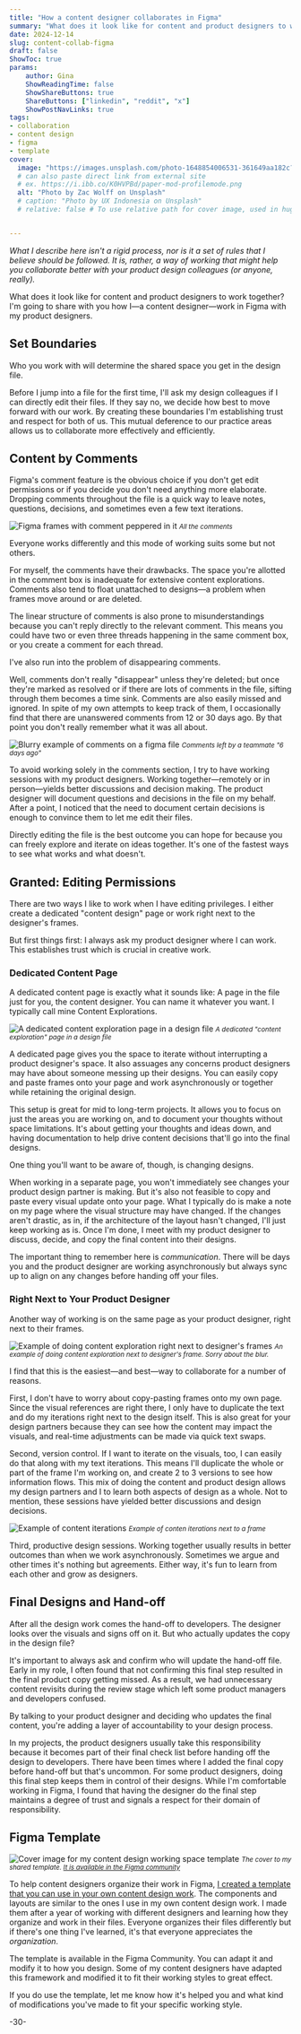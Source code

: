 ```yaml
---
title: "How a content designer collaborates in Figma"
summary: "What does it look like for content and product designers to work together?"
date: 2024-12-14
slug: content-collab-figma
draft: false
ShowToc: true
params:
    author: Gina
    ShowReadingTime: false
    ShowShareButtons: true
    ShareButtons: ["linkedin", "reddit", "x"]
    ShowPostNavLinks: true
tags:
- collaboration
- content design
- figma
- template
cover:
  image: "https://images.unsplash.com/photo-1648854006531-361649aa182c?q=80&w=2070&auto=format&fit=crop&ixlib=rb-4.0.3&ixid=M3wxMjA3fDB8MHxwaG90by1wYWdlfHx8fGVufDB8fHx8fA%3D%3D"
  # can also paste direct link from external site
  # ex. https://i.ibb.co/K0HVPBd/paper-mod-profilemode.png
  alt: "Photo by Zac Wolff on Unsplash"
  # caption: "Photo by UX Indonesia on Unsplash"
  # relative: false # To use relative path for cover image, used in hugo Page-bundles


---
```

_What I describe here isn't a rigid process, nor is it a set of rules that I believe should be followed. It is, rather, a way of working that might help you collaborate better with your product design colleagues (or anyone, really)._

What does it look like for content and product designers to work together? I'm going to share with you how I—a content designer—work in Figma with my product designers.

## Set Boundaries

Who you work with will determine the shared space you get in the design file.

Before I jump into a file for the first time, I'll ask my design colleagues if I can directly edit their files. If they say no, we decide how best to move forward with our work. By creating these boundaries I'm establishing trust and respect for both of us. This mutual deference to our practice areas allows us to collaborate more effectively and efficiently. 

## Content by Comments

Figma's comment feature is the obvious choice if you don't get edit permissions or if you decide you don't need anything more elaborate. Dropping comments throughout the file is a quick way to leave notes, questions, decisions, and sometimes even a few text iterations.

![Figma frames with comment peppered in it](https://photos.smugmug.com/photos/i-zRXCcvz/0/NNFKnKKwBrzRH8gt8qntpG3FsfQBsJNRQLTvmmsMn/O/i-zRXCcvz.png) <small>_All the comments_</small>

Everyone works differently and this mode of working suits some but not others. 

For myself, the comments have their drawbacks. The space you're allotted in the comment box is inadequate for extensive content explorations. Comments also tend to float unattached to designs—a problem when frames move around or are deleted. 

The linear structure of comments is also prone to misunderstandings because you can't reply directly to the relevant comment. This means you could have two or even three threads happening in the same comment box, or you create a comment for each thread. 

I've also run into the problem of disappearing comments.

Well, comments don't really "disappear" unless they're deleted; but once they're marked as resolved or if there are lots of comments in the file, sifting through them becomes a time sink. Comments are also easily missed and ignored. In spite of my own attempts to keep track of them, I occasionally find that there are unanswered comments from 12 or 30 days ago. By that point you don't really remember what it was all about.

![Blurry example of comments on a figma file](https://photos.smugmug.com/photos/i-SMcSSkG/0/NDXNGSw9TJhQRMhgFgrcCTLRDBc2k9LcdV3mKMJDT/O/i-SMcSSkG.png) <small>_Comments left by a teammate "6 days ago"_</small>

To avoid working solely in the comments section, I try to have working sessions with my product designers. Working together—remotely or in person—yields better discussions and decision making. The product designer will document questions and decisions in the file on my behalf. After a point, I noticed that the need to document certain decisions is enough to convince them to let me edit their files.

Directly editing the file is the best outcome you can hope for because you can freely explore and iterate on ideas together. It's one of the fastest ways to see what works and what doesn't.

## Granted: Editing Permissions

There are two ways I like to work when I have editing privileges. I either create a dedicated "content design" page or work right next to the designer's frames.

But first things first: I always ask my product designer where I can work. This establishes trust which is crucial in creative work.

### Dedicated Content Page

A dedicated content page is exactly what it sounds like: A page in the file just for you, the content designer. You can name it whatever you want. I typically call mine Content Explorations. 

![A dedicated content exploration page in a design file](https://photos.smugmug.com/photos/i-bd4HxgX/0/KjdNgMVScDnQ6LNsRRWVbdkZPhP48VqXPZx4ZMShZ/O/i-bd4HxgX.png) <small>_A dedicated "content exploration" page in a design file_</small>

A dedicated page gives you the space to iterate without interrupting a product designer's space. It also assuages any concerns product designers may have about someone messing up their designs. You can easily copy and paste frames onto your page and work asynchronously or together while retaining the original design.

This setup is great for mid to long-term projects. It allows you to focus on just the areas you are working on, and to document your thoughts without space limitations. It's about getting your thoughts and ideas down, and having documentation to help drive content decisions that'll go into the final designs.

One thing you'll want to be aware of, though, is changing designs.

When working in a separate page, you won't immediately see changes your product design partner is making. But it's also not feasible to copy and paste every visual update onto your page. What I typically do is make a note on my page where the visual structure may have changed. If the changes aren't drastic, as in, if the architecture of the layout hasn't changed, I'll just keep working as is. Once I'm done, I meet with my product designer to discuss, decide, and copy the final content into their designs. 

The important thing to remember here is *communication*. There will be days you and the product designer are working asynchronously but always sync up to align on any changes before handing off your files.

### Right Next to Your Product Designer

Another way of working is on the same page as your product designer, right next to their frames.

![Example of doing content exploration right next to designer's frames](https://photos.smugmug.com/photos/i-xv5WkdV/0/L9WTGMkM9psbsRdsdr3hqbSDFmJD7q9z3dWZRLHWT/O/i-xv5WkdV.png) <small>_An example of doing content exploration next to designer's frame. Sorry about the blur._</small>

I find that this is the easiest—and best—way to collaborate for a number of reasons.

First, I don't have to worry about copy-pasting frames onto my own page. Since the visual references are right there, I only have to duplicate the text and do my iterations right next to the design itself. This is also great for your design partners because they can see how the content may impact the visuals, and real-time adjustments can be made via quick text swaps.

Second, version control. If I want to iterate on the visuals, too, I can easily do that along with my text iterations. This means I'll duplicate the whole or part of the frame I'm working on, and create 2 to 3 versions to see how information flows. This mix of doing the content and product design allows my design partners and I to learn both aspects of design as a whole. Not to mention, these sessions have yielded better discussions and design decisions. 

![Example of content iterations](https://photos.smugmug.com/photos/i-nk83Z9Q/0/Kjp2cbkDr5XphFhgPG63QSH5ZpMjDZRBHSKKNk5Jh/O/i-nk83Z9Q.png) <small>_Example of conten iterations next to a frame_</small>

Third, productive design sessions. Working together usually results in better outcomes than when we work asynchronously. Sometimes we argue and other times it's nothing but agreements. Either way, it's fun to learn from each other and grow as designers.

## Final Designs and Hand-off

After all the design work comes the hand-off to developers. The designer looks over the visuals and signs off on it. But who actually updates the copy in the design file?

It's important to always ask and confirm who will update the hand-off file. Early in my role, I often found that not confirming this final step resulted in the final product copy getting missed. As a result, we had unnecessary content revisits during the review stage which left some product managers and developers confused. 

By talking to your product designer and deciding who updates the final content, you're adding a layer of accountability to your design process.

In my projects, the product designers usually take this responsibility because it becomes part of their final check list before handing off the design to developers. There have been times where I added the final copy before hand-off but that's uncommon. For some product designers, doing this final step keeps them in control of their designs. While I'm comfortable working in Figma, I found that having the designer do the final step maintains a degree of trust and signals a respect for their domain of responsibility.

## Figma Template

![Cover image for my content design working space template](https://photos.smugmug.com/photos/i-ZLm3HB6/0/MnKRvKP88HrR2CSZDZb3mDtbwZ4HS5HQdMXjMdhzd/O/i-ZLm3HB6.png) <small>_The cover to my shared template. [It is available in the Figma community](https://www.figma.com/community/file/1449904718154872029/workspace-template-for-content-design)_</small>

To help content designers organize their work in Figma, [I created a template that you can use in your own content design work](https://www.figma.com/community/file/1449904718154872029/workspace-template-for-content-design). The components and layouts are similar to the ones I use in my own content design work. I made them after a year of working with different designers and learning how they organize and work in their files. Everyone organizes their files differently but if there's one thing I've learned, it's that everyone appreciates the *organization*. 

The template is available in the Figma Community. You can adapt it and modify it to how you design. Some of my content designers have adapted this framework and modified it to fit their working styles to great effect. 

If you do use the template, let me know how it's helped you and what kind of modifications you've made to fit your specific working style.

-30-